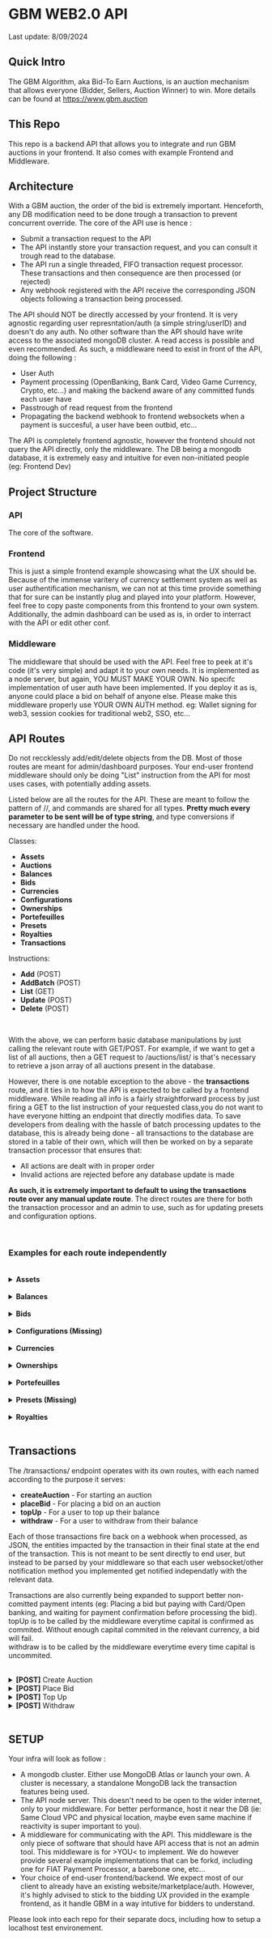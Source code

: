 # GBM WEB2.0 API

Last update: 8/09/2024

## Quick Intro

The GBM Algorithm, aka Bid-To Earn Auctions, is an auction mechanism that allows everyone (Bidder, Sellers, Auction Winner) to win. More details can be found at https://www.gbm.auction    
         
	
## This Repo

This repo is a backend API that allows you to integrate and run GBM auctions in your frontend. It also comes with example Frontend and Middleware. 

## Architecture

With a GBM auction, the order of the bid is extremely important. Henceforth, any DB modification need to be done trough a transaction to prevent concurrent override. The core of the API use is hence : 
* Submit a transaction request to the API                   
* The API instantly store your transaction request, and you can consult it trough read to the database.                 
* The API run a single threaded, FIFO transaction request processor. These transactions and then consequence are then processed (or rejected)          
* Any webhook registered with the API receive the corresponding JSON objects following a transaction being processed.

The API should NOT be directly accessed by your frontend. It is very agnostic regarding user represntation/auth (a simple string/userID) and doesn't do any auth. No other software than the API should have write access to the associated mongoDB cluster. A read access is possible and even recommended. As such, a middleware need to exist in front of the API, doing the following : 
* User Auth
* Payment processing (OpenBanking, Bank Card, Video Game Currency, Crypto, etc...) and making the backend aware of any committed funds each user have
* Passtrough of read request from the frontend
* Propagating the backend webhook to frontend websockets when a payment is succesful, a user have been outbid, etc...

The API is completely frontend agnostic, however the frontend should not query the API directly, only the middleware. The DB being a mongodb database, it is extremely easy and intuitive for even non-initiated people (eg: Frontend Dev)

## Project Structure

### API 

The core of the software.

### Frontend 

This is just a simple frontend example showcasing what the UX should be. Because of the immense varitery of currency settlement system as well as user authentification mechanism, we can not at this time provide something that for sure can be instantly plug and played into your platform. However, feel free to copy paste components from this frontend to your own system.
Additionally, the admin dashboard can be used as is, in order to interract with the API or edit other conf.

### Middleware

The middleware that should be used with the API. Feel free to peek at it's code (it's very simple) and adapt it to your own needs. It is implemented as a node server, but again, YOU MUST MAKE YOUR OWN. No specifc implementation of user auth have been implemented. If you deploy it as is, anyone could place a bid on behalf of anyone else. Please make this middleware properly use YOUR OWN AUTH method. eg: Wallet signing for web3, session cookies for traditional web2, SSO, etc...

## API Routes    

Do not reccklessly add/edit/delete objects from the DB. Most of those routes are meant for admin/dashboard purposes. Your end-user frontend middleware should only be doing "List" instruction from the API for most uses cases, with potentially adding assets.
   
<p>Listed below are all the routes for the API. These are meant to follow the pattern of /<class>/<instruction>, and commands are shared for all types. <b>Pretty much every parameter to be sent will be of type string</b>, and type conversions if necessary are handled under the hood.</p>

Classes:

-   <b>Assets</b>
-   <b>Auctions</b>
-   <b>Balances</b>
-   <b>Bids</b>
-   <b>Currencies</b>
-   <b>Configurations</b>
-   <b>Ownerships</b>
-   <b>Portefeuilles</b>
-   <b>Presets</b>
-   <b>Royalties</b>
-   <b>Transactions</b>

Instructions: 

-   <b>Add</b> (POST)
-   <b>AddBatch</b> (POST)
-   <b>List</b> (GET)
-   <b>Update</b> (POST)
-   <b>Delete</b> (POST)

<br/>

<p>With the above, we can perform basic database manipulations by just calling the relevant route with GET/POST. For example, if we want to get a list of all auctions, then a GET request to /auctions/list/ is that's necessary to retrieve a json array of all auctions present in the database.</p>

<p>However, there is one notable exception to the above - the <b>transactions</b> route, and it ties in to how the API is expected to be called by a frontend middleware. While reading all info is a fairly straightforward process by just firing a GET to the list instruction of your requested class,you do not want to have everyone hitting an endpoint that directly modifies data. To save developers from dealing with the hassle of batch processing updates to the database, this is already being done - all transactions to the database are stored in a table of their own, which will then be worked on by a separate transaction processor that ensures that:

- All actions are dealt with in proper order 
- Invalid actions are rejected before any database update is made</p>

<b>As such, it is extremely important to default to using the transactions route over any manual update route</b>. The direct routes are there for both the transaction processor and an admin to use, such as for updating presets and configuration options. 

<br/>

### Examples for each route independently

<br/>

<details>
 <summary><b>Assets</b></summary>
 <br/>
 <details>
 <summary><b>[GET]</b> List</summary>


```javascript
"http://example.com/assets/list"
```

<p>Basic GET route that returns an array of all assets.</p>

<p>Optional parameter only:</p>

-   assetId - Returns the specified asset.

```javascript
"http://example.com/assets/list?assetId=test"
```

<p>Returns:</p>

```javascript
[
    {
        "assetId": "",
        "name":"",
        "description": "",
        "image": "",
        "thumbnail": "",
    },
    ...
]
```
</details>

 <details>
 <summary><b>[POST]</b> Add</summary>


```javascript
"http://example.com/assets/add"
```

<p>Post route to add a new asset to the database.</p>

<p> A JSON body must be sent, with an object holding the required parameters:</p>

-   Required:

    -   <b>assetId</b> - Needs to be unique
    -   <b>name</b>
    -   <b>description</b>
    -   <b>image</b> - The URL to the image
    -   <b>thumbnail</b> - The URL to a thumbnail image


<p>Returns:</p>

```javascript
{ 
    "success": "true" or "false"
}
```
</details>

<details>
 <summary><b>[POST]</b> AddBatch</summary>

```javascript
"http://example.com/assets/addBatch"
```

 Same use as the previous one, just ensure the request body contains an array of JSON objects rather than sending a single one. 
</details>

<details>
 <summary><b>[POST]</b> Delete</summary>

 ```javascript
"http://example.com/assets/delete"
```

<p>Post route to remove an asset from the database.</p>

<p> A JSON body must be sent, with an object holding the required parameters:</p>

-   Required:

    -   <b>assetId</b>

<p>Returns:</p>

```javascript
{ 
    "success": "true" or "false"
}
```
</details>

</details>

<br/>

<details>
 <summary><b>Balances</b></summary>
 <br/>
 <details>
 <summary><b>[GET]</b> List</summary>


```javascript
"http://example.com/balances/list"
```

<p>Basic GET route that returns an array of all userBalances.</p>

<p>Optional parameter only:</p>

-   userId - Returns the specified user's balances.

```javascript
"http://example.com/balances/list?userId=test"
```

<p>Returns:</p>

```javascript
[
    {
        "userId": "",
        "currencyName":"",
        "currencyAmount": "",
    },
    ...
]
```
</details>

 <details>
 <summary><b>[POST]</b> Add</summary>


```javascript
"http://example.com/balances/add"
```

<p>Post route to add a new user balance to the database.</p>

<p> A JSON body must be sent, with an object holding the required parameters:</p>

-   Required:

    -   <b>userId</b>
    -   <b>currencyName</b>
    -   <b>currencyAmount</b>

<p>Returns:</p>

```javascript
{ 
    "success": "true" or "false"
}
```
</details>

<details>
 <summary><b>[POST]</b> AddBatch</summary>

```javascript
"http://example.com/balances/addBatch"
```

 Same use as the previous one, just ensure the request body contains an array of JSON objects rather than sending a single one. 
</details>

<details>
 <summary><b>[POST]</b> Delete</summary>

 ```javascript
"http://example.com/balances/delete"
```

<p>Post route to remove a user balance from the database.</p>

<p> A JSON body must be sent, with an object holding the required parameters:</p>

-   Required:

    -   <b>userId</b>

<p>Returns:</p>

```javascript
{ 
    "success": "true" or "false"
}
```
</details>

<details>
 <summary><b>[POST]</b> Update</summary>

 ```javascript
"http://example.com/balances/update"
```

<p>Post route to update a user balance.</p>

<p> A JSON body must be sent, with an object holding the required parameters:</p>

-   Required:

    -   <b>userId</b>
    -   <b>currencyName</b>
    -   <b>currencyAmount</b>

<p>Returns:</p>

```javascript
{ 
    "success": "true" or "false"
}
```
</details>

</details>

<br/>

<details>
 <summary><b>Bids</b></summary>
 <br/>
 <details>
 <summary><b>[GET]</b> List</summary>


```javascript
"http://example.com/bids/list"
```

<p>Basic GET route that returns an array of all bids.</p>

<p>No parameters are required</p>

<p>Returns:</p>

```javascript
[
    {
        "bidId": "", 
        "auctionId":"",
        "bidder": "",
        "bidAmount": "",
        "currencyId": "",
        "incentiveDue": "",
        "displaced": false
    },
    ...
]
```
</details>

 <details>
 <summary><b>[POST]</b> Add</summary>


```javascript
"http://example.com/bids/add"
```

<p>Post route to add a new bid to the database.</p>

<p> A JSON body must be sent, with an object holding the required parameters:</p>

-   Required:

    -   <b>bidId</b> - Needs to be unique
    -   <b>auctionId</b> - The ID of the related auction
    -   <b>bidder</b>
    -   <b>bidAmount</b> - As a string
    -   <b>currencyId</b> - The ID of the currency used
    -   <b>incentiveDue</b> - Calculated on the GBM side


<p>Returns:</p>

```javascript
{ 
    "success": "true" or "false"
}
```
</details>

<details>
 <summary><b>[POST]</b> AddBatch</summary>

```javascript
"http://example.com/bids/addBatch"
```

 Same use as the previous one, just ensure the request body contains an array of JSON objects rather than sending a single one. 
</details>

<details>
 <summary><b>[POST]</b> Delete</summary>

 ```javascript
"http://example.com/bids/delete"
```

<p>Post route to remove a bid from the database.</p>

<p> A JSON body must be sent, with an object holding the required parameters:</p>

-   Required:

    -   <b>bidId</b> - Needs to be unique

<p>Returns:</p>

```javascript
{ 
    "success": "true" or "false"
}
```
</details>

<details>
 <summary><b>[POST]</b> Update</summary>

 ```javascript
"http://example.com/bids/update"
```

<p>Post route to update a bid's displaced status.</p>

<p> A JSON body must be sent, with an object holding the required parameters:</p>

-   Required:

    -   <b>bidId</b> - Needs to be unique

<p>Returns:</p>

```javascript
{ 
    "success": "true" or "false"
}
```
</details>

</details>

<br/>

<details>
 <summary><b>Configurations (Missing)</b></summary>
    NOT IMPLEMENTED YET
</details>

<br/>

<details>
 <summary><b>Currencies</b></summary>
 <br/>
 <details>
 <summary><b>[GET]</b> List</summary>


```javascript
"http://example.com/currencies/list"
```

<p>Basic GET route that returns an array of all currencies.</p>

<p>No parameters are required</p>

<p>Returns:</p>

```javascript
[
    {
        "currencyId": "",
        "name":"",
        "symbol": "",
        "icon": "",
    },
    ...
]
```
</details>

 <details>
 <summary><b>[POST]</b> Add</summary>


```javascript
"http://example.com/currencies/add"
```

<p>Post route to add a new currency to the database.</p>

<p> A JSON body must be sent, with an object holding the required parameters:</p>

-   Required:

    -   <b>currencyId</b> - Needs to be unique
    -   <b>name</b>
    -   <b>symbol</b> - i.e. USD
    -   <b>icon</b> - The URL to the icon


<p>Returns:</p>

```javascript
{ 
    "success": "true" or "false"
}
```
</details>

<details>
 <summary><b>[POST]</b> AddBatch</summary>

```javascript
"http://example.com/currencies/addBatch"
```

 Same use as the previous one, just ensure the request body contains an array of JSON objects rather than sending a single one. 
</details>

<details>
 <summary><b>[POST]</b> Delete</summary>

 ```javascript
"http://example.com/currencies/delete"
```

<p>Post route to remove a currency from the database.</p>

<p> A JSON body must be sent, with an object holding the required parameters:</p>

-   Required:

    -   <b>currencyId</b>

<p>Returns:</p>

```javascript
{ 
    "success": "true" or "false"
}
```
</details>

<details>
 <summary><b>[POST]</b> Update</summary>

 ```javascript
"http://example.com/currencies/update"
```

<p>Post route to update a currency's information.</p>

<p> A JSON body must be sent, with an object holding the required parameters:</p>

-   Required:

    -   <b>currencyId</b> - The id of the one we wish to update
    -   <b>name</b> - The new name
    -   <b>symbol</b> - The new symbol i.e. USD
    -   <b>icon</b> - The new URL to the icon

<p>Returns:</p>

```javascript
{ 
    "success": "true" or "false"
}
```
</details>


</details>

<br/>

<details>
 <summary><b>Ownerships</b></summary>
 <br/>
 <details>
 <summary><b>[GET]</b> List</summary>


```javascript
"http://example.com/ownerships/list"
```

<p>Basic GET route that returns an array of all ownership entities.</p>

<p>Optional parameter only:</p>

-   ownerId - Filter the returned ownerships to the specified owner.

```javascript
"http://example.com/ownerships/list?ownerId=test"
```

<p>Returns:</p>

```javascript
[
    {
        "assetId": "", 
        "ownerId":"",
        "amountOwned": "",
        "amountLocked": "",
        "amountUnderSale": "",
    },
    ...
]
```
</details>

 <details>
 <summary><b>[POST]</b> Add</summary>


```javascript
"http://example.com/ownerships/add"
```

<p>Post route to add a new ownership entity to the database.</p>

<p> A JSON body must be sent, with an object holding the required parameters:</p>

-   Required:

    -   <b>assetId</b> - The ID of the held asset
    -   <b>ownerId</b> - The ID of the owning user
    -   <b>amountOwned</b> - How many of the assets are in the user's wallet
    -   <b>amountLocked</b> - How many of the assets are in escrow
    -   <b>amountUnderSale</b> - How many are under sale


<p>Returns:</p>

```javascript
{ 
    "success": "true" or "false"
}
```
</details>

<details>
 <summary><b>[POST]</b> AddBatch</summary>

```javascript
"http://example.com/ownerships/addBatch"
```

 Same use as the previous one, just ensure the request body contains an array of JSON objects rather than sending a single one. 
</details>

<details>
 <summary><b>[POST]</b> Delete</summary>

 ```javascript
"http://example.com/ownerships/delete"
```

<p>Post route to remove an ownership entity from the database.</p>

<p> A JSON body must be sent, with an object holding the required parameters:</p>

-   Required:

    -   <b>assetId</b> - The ID of the held asset
    -   <b>ownerId</b> - The ID of the owning user

<p>Returns:</p>

```javascript
{ 
    "success": "true" or "false"
}
```
</details>

<details>
 <summary><b>[POST]</b> Update</summary>

 ```javascript
"http://example.com/ownerships/update"
```

<p>Post route to update an ownership entity's information.</p>

<p> A JSON body must be sent, with an object holding the required parameters:</p>

-   Required:

    -   <b>assetId</b> - The ID of the held asset
    -   <b>ownerId</b> - The ID of the owning user
    -   <b>amountOwned</b> - How many of the assets are in the user's wallet
    -   <b>amountLocked</b> - How many of the assets are in escrow
    -   <b>amountUnderSale</b> - How many are under sale

<p>Returns:</p>

```javascript
{ 
    "success": "true" or "false"
}
```
</details>

</details>

<br/>

<details>
 <summary><b>Portefeuilles</b></summary>
 <br/>
 <details>
 <summary><b>[GET]</b> List</summary>


```javascript
"http://example.com/portefeuilles/list"
```

<p>Basic GET route that returns an array of all portefeuilles.</p>

<p>Optional parameter only:</p>

-   ownerId - Filter the returned portefeuilles to the specified owner.

```javascript
"http://example.com/portefeuilles/list?ownerId=test"
```

<p>Returns:</p>

```javascript
[
    {
        "currencyId": "", 
        "ownerId":"",
        "amountOwned": "",
        "amountLocked": "",
    },
    ...
]
```
</details>

 <details>
 <summary><b>[POST]</b> Add</summary>


```javascript
"http://example.com/portefeuilles/add"
```

<p>Post route to add a new portefeuille to the database.</p>

<p> A JSON body must be sent, with an object holding the required parameters:</p>

-   Required:

    -   <b>currencyId</b> - The ID of the held currency
    -   <b>ownerId</b> - The ID of the owning user
    -   <b>amountOwned</b> - Amount of the currency owned
    -   <b>amountLocked</b> - Amount of the currency in escrow


<p>Returns:</p>

```javascript
{ 
    "success": "true" or "false"
}
```
</details>

<details>
 <summary><b>[POST]</b> AddBatch</summary>

```javascript
"http://example.com/portefeuilles/addBatch"
```

 Same use as the previous one, just ensure the request body contains an array of JSON objects rather than sending a single one. 
</details>

<details>
 <summary><b>[POST]</b> Delete</summary>

 ```javascript
"http://example.com/portefeuilles/delete"
```

<p>Post route to remove a portefeuille from the database.</p>

<p> A JSON body must be sent, with an object holding the required parameters:</p>

-   Required:

    -   <b>currencyId</b> - The ID of the held currency
    -   <b>ownerId</b> - The ID of the owning user

<p>Returns:</p>

```javascript
{ 
    "success": "true" or "false"
}
```
</details>

<details>
 <summary><b>[POST]</b> Update</summary>

 ```javascript
"http://example.com/portefeuilles/update"
```

<p>Post route to update a portefeuille's information.</p>

<p> A JSON body must be sent, with an object holding the required parameters:</p>

-   Required:

    -   <b>currencyId</b> - The ID of the held currency
    -   <b>ownerId</b> - The ID of the owning user
    -   <b>amountOwned</b> - Amount of the currency owned
    -   <b>amountLocked</b> - Amount of the currency in escrow

<p>Returns:</p>

```javascript
{ 
    "success": "true" or "false"
}
```
</details>

</details>

<br/>

<details>
 <summary><b>Presets (Missing)</b></summary>
    NOT IMPLEMENTED YET
</details>

<br/>

<details>
 <summary><b>Royalties</b></summary>
 <br/>
 <details>
 <summary><b>[GET]</b> List</summary>


```javascript
"http://example.com/royalties/list"
```

<p>Basic GET route that returns an array of all royalty entities.</p>

<p>Optional parameter only:</p>

-   royaltyId - Returns the specified royalty entity.

```javascript
"http://example.com/royalties/list?royaltyId=test"
```

<p>Returns:</p>

```javascript
[
    {
        "royaltyId": "", 
        "name":"",
        "percent": "",
        "destinationUser": "",
    },
    ...
]
```
</details>

 <details>
 <summary><b>[POST]</b> Add</summary>


```javascript
"http://example.com/royalties/add"
```

<p>Post route to add a new royalty to the database.</p>

<p> A JSON body must be sent, with an object holding the required parameters:</p>

-   Required:

    -   <b>royaltyId</b> - The ID of the royalty
    -   <b>name</b>
    -   <b>percent</b>
    -   <b>destinationUser</b> - Who will receive the royalty


<p>Returns:</p>

```javascript
{ 
    "success": "true" or "false"
}
```
</details>

<details>
 <summary><b>[POST]</b> AddBatch</summary>

```javascript
"http://example.com/royalties/addBatch"
```

 Same use as the previous one, just ensure the request body contains an array of JSON objects rather than sending a single one. 
</details>

<details>
 <summary><b>[POST]</b> Delete</summary>

 ```javascript
"http://example.com/royalties/delete"
```

<p>Post route to remove a royalty entity from the database.</p>

<p> A JSON body must be sent, with an object holding the required parameters:</p>

-   Required:

    -   <b>royaltyId</b> - The ID of the royalty

<p>Returns:</p>

```javascript
{ 
    "success": "true" or "false"
}
```
</details>

<details>
 <summary><b>[POST]</b> Update</summary>

 ```javascript
"http://example.com/royalties/update"
```

<p>Post route to update a royalty's information.</p>

<p> A JSON body must be sent, with an object holding the required parameters:</p>

-   Required:

    -   <b>royaltyId</b> - The ID of the royalty
    -   <b>name</b>
    -   <b>percent</b>
    -   <b>destinationUser</b> - Who will receive the royalty

<p>Returns:</p>

```javascript
{ 
    "success": "true" or "false"
}
```
</details>

</details>

<br/>

## Transactions 

The /transactions/ endpoint operates with its own routes, with each named according to the purpose it serves: 

-   <b>createAuction</b> - For starting an auction
-   <b>placeBid</b> - For placing a bid on an auction
-   <b>topUp</b> - For a user to top up their balance
-   <b>withdraw</b> - For a user to withdraw from their balance

Each of those transactions fire back on a webhook when processed, as JSON, the entities impacted by the transaction in their final state at the end of the transaction. This is not meant to be sent directly to end user, but instead to be parsed by your middleware so that each user websocket/other notification method you implemented get notified independatly with the relevant data.              

Transactions are also currently being expanded to support better non-comitted payment intents (eg: Placing a bid but paying with Card/Open banking, and waiting for payment confirmation before processing the bid).                          
topUp is to be called by the middleware everytime capital is confirmed as commited. Without enough capital commited in the relevant currency, a bid will fail.            
withdraw is to be called by the middleware everytime every time capital is uncommited.         

<br/>

<details>
 <summary><b>[POST]</b> Create Auction</summary>
 <br/>


```javascript
"http://example.com/transactions/createAuction"
```

<p>Tells the transaction processor to start an auction with the requested parameters.</p>

-   Required:

    -   <b>requestingUser</b> - The user starting the auction
    -   <b>nonce</b>
    -   <b>signature</b> - A signature verifying the user
    -   <b>arg_assetId</b> - The id of the asset to put on auction
    -   <b>arg_assetAmount</b> - How many of the assets will be put on sale
    -   <b>arg_startingBid</b> - The minimum bid
    -   <b>arg_reservePrice</b>
    -   <b>arg_baseCurrency</b> - The currency the auction will default to
    -   <b>arg_startTimestamp</b> - The starting time of the auction (UNIX timestamp)
    -   <b>arg_incentiveMin</b> - To be fetched from the GBM Preset
    -   <b>arg_incentiveMax</b> - To be fetched from the GBM Preset
    -   <b>arg_stepMin</b> - To be fetched from the GBM Preset
    -   <b>arg_bidMultiplier</b> - To be fetched from the GBM Preset
    -   <b>arg_duration</b> - To be fetched from the Duration Preset
    -   <b>arg_hammerTimeDuration</b> - To be fetched from the Duration Preset
    -   <b>arg_gracePeriodDuration</b> - To be fetched from the Duration Preset


<p>Returns:</p>

```javascript
{ 
    "success": "true" or "false"
}
```
</details>

 <details>
 <summary><b>[POST]</b> Place Bid</summary>


```javascript
"http://example.com/transactions/placeBid"
```

<p>Tells the transaction processor to place a bid on an auction, with all the balance locking / bid displacing / incentive paying / etc. that entails.</p>

<p> A JSON body must be sent, with an object holding the required parameters:</p>

-   Required:

-   <b>requestingUser</b> - The user starting the auction
-   <b>nonce</b>
-   <b>signature</b> - A signature verifying the user
-   <b>arg_auctionId</b> - The id of the auction to bid on
-   <b>arg_bidAmount</b> - The amount on the new bid
-   <b>arg_bidCurrencyId</b> - The currencyId for the currency the new bid is under

<p>Returns:</p>

```javascript
{ 
    "success": "true" or "false"
}
```
</details>

<details>
 <summary><b>[POST]</b> Top Up</summary>

```javascript
"http://example.com/transactions/topUp"
```

 Tells the transaction processor to top up a user's balance by a requested amount.

 <p> A JSON body must be sent, with an object holding the required parameters:</p>

-   Required:

-   <b>requestingUser</b> - The user starting the auction
-   <b>nonce</b>
-   <b>signature</b> - A signature verifying the user
-   <b>arg_userBeingToppedUp</b> - ownerId of the balance to top up
-   <b>arg_amountToTopUp</b> - The amount to top up
-   <b>arg_currencyId</b> - The currencyId for the currency added

<p>Returns:</p>

```javascript
{ 
    "success": "true" or "false"
}
```
</details>

<details>
 <summary><b>[POST]</b> Withdraw</summary>

```javascript
"http://example.com/transactions/withdraw"
```

 Tells the transaction processor to top up a user's balance by a requested amount.

 <p> A JSON body must be sent, with an object holding the required parameters:</p>

-   Required:

-   <b>requestingUser</b> - The user starting the auction
-   <b>nonce</b>
-   <b>signature</b> - A signature verifying the user
-   <b>arg_userWithdrawing</b> - ownerId of the balance to withdraw from
-   <b>arg_amountToWithdraw</b> - The amount to withdraw
-   <b>arg_currencyId</b> - The currencyId for the currency withdrawn

<p>Returns:</p>

```javascript
{ 
    "success": "true" or "false"
}
```
</details>

</details>

<br/>


## SETUP

Your infra will look as follow : 

- A mongodb cluster. Either use MongoDB Atlas or launch your own. A cluster is necessary, a standalone MongoDB lack the transaction features being used.
- The API node server. This doesn't need to be open to the wider internet, only to your middleware. For better performance, host it near the DB (ie: Same Cloud VPC and physical location, maybe even same machine if reactivity is super important to you).
- A middleware for communicating with the API. This middleware is the only piece of software that should have API access that is not an admin tool. This middleware is for >YOU< to implement. We do however provide several example implementations that can be forkd, including one for FIAT Payment Processor, a barebone one, etc... 
- Your choice of end-user frontend/backend. We expect most of our client to already have an existing website/marketplace/auth. However, it's highly advised to stick to the bidding UX provided in the example frontend, as it handle GBM in a way intutive for bidders to understand.    
   
Please look into each repo for their separate docs, including how to setup a localhost test environement.   

